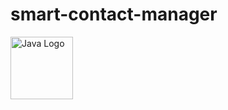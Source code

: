 # smart-contact-manager

<img src="https://cdn.jsdelivr.net/gh/devicons/devicon/icons/java/java-original.svg" alt="Java Logo" width="100" height="100">
